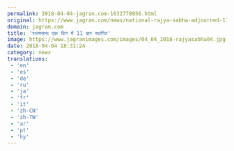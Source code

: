```yaml
---
permalink: 2018-04-04-jagran.com-1632778956.html
original: https://www.jagran.com/news/national-rajya-sabha-adjourned-11-times-in-a-day-17776502.html
domain: jagran.com
title: 'राज्यसभा एक दिन में 11 बार स्थगित'
image: https://www.jagranimages.com/images/04_04_2018-rajyasabha04.jpg
date: 2018-04-04 18:31:24
category: news
translations: 
 - 'en'
 - 'es'
 - 'de'
 - 'ru'
 - 'ja'
 - 'fr'
 - 'it'
 - 'zh-CN'
 - 'zh-TW'
 - 'ar'
 - 'pt'
 - 'hy'
---
```


